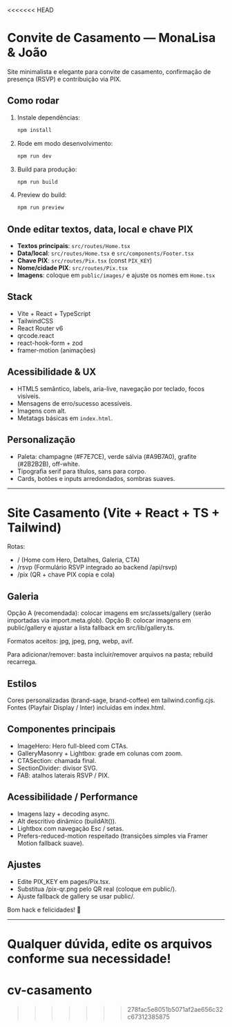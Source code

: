 <<<<<<< HEAD
# Convite de Casamento — MonaLisa & João

Site minimalista e elegante para convite de casamento, confirmação de presença (RSVP) e contribuição via PIX.

## Como rodar

1. Instale dependências:
   ```bash
   npm install
   ```
2. Rode em modo desenvolvimento:
   ```bash
   npm run dev
   ```
3. Build para produção:
   ```bash
   npm run build
   ```
4. Preview do build:
   ```bash
   npm run preview
   ```

## Onde editar textos, data, local e chave PIX

- **Textos principais**: `src/routes/Home.tsx`
- **Data/local**: `src/routes/Home.tsx` e `src/components/Footer.tsx`
- **Chave PIX**: `src/routes/Pix.tsx` (const `PIX_KEY`)
- **Nome/cidade PIX**: `src/routes/Pix.tsx`
- **Imagens**: coloque em `public/images/` e ajuste os nomes em `Home.tsx`

## Stack

- Vite + React + TypeScript
- TailwindCSS
- React Router v6
- qrcode.react
- react-hook-form + zod
- framer-motion (animações)

## Acessibilidade & UX

- HTML5 semântico, labels, aria-live, navegação por teclado, focos visíveis.
- Mensagens de erro/sucesso acessíveis.
- Imagens com alt.
- Metatags básicas em `index.html`.

## Personalização

- Paleta: champagne (#F7E7CE), verde sálvia (#A9B7A0), grafite (#2B2B2B), off-white.
- Tipografia serif para títulos, sans para corpo.
- Cards, botões e inputs arredondados, sombras suaves.

---

# Site Casamento (Vite + React + TS + Tailwind)

Rotas:
- /        (Home com Hero, Detalhes, Galeria, CTA)
- /rsvp    (Formulário RSVP integrado ao backend /api/rsvp)
- /pix     (QR + chave PIX copia e cola)

## Galeria
Opção A (recomendada): colocar imagens em src/assets/gallery (serão importadas via import.meta.glob).
Opção B: colocar imagens em public/gallery e ajustar a lista fallback em src/lib/gallery.ts.

Formatos aceitos: jpg, jpeg, png, webp, avif.

Para adicionar/remover: basta incluir/remover arquivos na pasta; rebuild recarrega.

## Estilos
Cores personalizadas (brand-sage, brand-coffee) em tailwind.config.cjs.
Fontes (Playfair Display / Inter) incluídas em index.html.

## Componentes principais
- ImageHero: Hero full-bleed com CTAs.
- GalleryMasonry + Lightbox: grade em colunas com zoom.
- CTASection: chamada final.
- SectionDivider: divisor SVG.
- FAB: atalhos laterais RSVP / PIX.

## Acessibilidade / Performance
- Imagens lazy + decoding async.
- Alt descritivo dinâmico (buildAlt()).
- Lightbox com navegação Esc / setas.
- Prefers-reduced-motion respeitado (transições simples via Framer Motion fallback suave).

## Ajustes
- Edite PIX_KEY em pages/Pix.tsx.
- Substitua /pix-qr.png pelo QR real (coloque em public/).
- Ajuste fallback de gallery se usar public/.

Bom hack e felicidades! 💒

---

Qualquer dúvida, edite os arquivos conforme sua necessidade!
=======
# cv-casamento
>>>>>>> 278fac5e8051b5071af2ae656c32c67312385875
